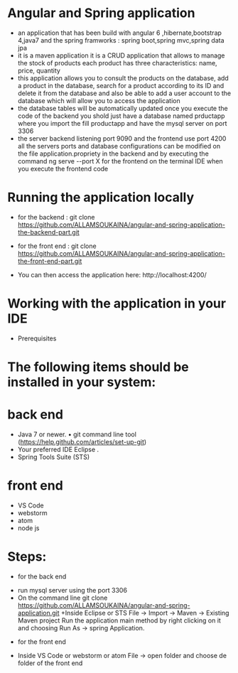 # Angular and Spring application
* an application that has been build with angular 6 ,hibernate,bootstrap 4,java7 and the spring framworks : spring boot,spring mvc,spring data jpa 
* it is a maven application it is a CRUD application that allows to manage the stock of products each product has three characteristics: name, price, quantity
* this application allows you to consult the products on the database, add a product in the database, search for a product according to its ID and delete it from the database and also be able to add a user account to the database which will allow you to access the application 
* the database tables will be automatically updated once you execute the code of the backend you shold just have a database named prductapp  where you import the fill productapp and have the mysql server on port 3306 
* the server backend listening port 9090 and the frontend use port 4200 all the servers ports and database configurations can be modified on the file application.propriety in the backend and by executing the command ng serve --port X for the frontend on the terminal IDE when you execute the frontend code
# Running the application locally
* for the backend : 
git clone https://github.com/ALLAMSOUKAINA/angular-and-spring-application-the-backend-part.git
* for the front end : 
git clone https://github.com/ALLAMSOUKAINA/angular-and-spring-application-the-front-end-part.git


* You can then access the application here: http://localhost:4200/

# Working with the application in your IDE
* Prerequisites
# The following items should be installed in your system: 
# back end 
* Java 7 or newer. 
•	git command line tool (https://help.github.com/articles/set-up-git) 
* Your preferred IDE Eclipse . 
* Spring Tools Suite (STS) 
# front end
* VS Code
* webstorm 
* atom 
* node js

# Steps:
* for the back end
+ run mysql server using the port 3306
+ On the command line git clone https://github.com/ALLAMSOUKAINA/angular-and-spring-application.git 
+Inside Eclipse or STS File -> Import -> Maven -> Existing Maven project Run the application main method by right clicking on it and choosing Run As -> spring Application.

* for the front end
+ Inside VS Code or webstorm or atom File -> open folder and choose de folder of the front end
